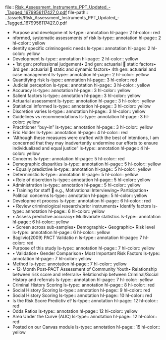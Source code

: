 file:: [Risk_Assessment_Instruments_PPT_Updated_-_Tagged_1679956117427_0.pdf](../assets/Risk_Assessment_Instruments_PPT_Updated_-_Tagged_1679956117427_0.pdf)
file-path:: ../assets/Risk_Assessment_Instruments_PPT_Updated_-_Tagged_1679956117427_0.pdf
- Purpose and developme nt
  ls-type:: annotation
  hl-page:: 2
  hl-color:: red
- nformed, systematic assessments of risk
  ls-type:: annotation
  hl-page:: 2
  hl-color:: yellow
- dentify specific criminogenic needs
  ls-type:: annotation
  hl-page:: 2
  hl-color:: yellow
- Development
  ls-type:: annotation
  hl-page:: 2
  hl-color:: yellow
- • 1st gen: professional judgement• 2nd gen: actuarial  static factors• 3rd gen: actuarial  static and dynamic factors• 4th gen: actuarial and case management
  ls-type:: annotation
  hl-page:: 2
  hl-color:: yellow
- Quantifying risk
  ls-type:: annotation
  hl-page:: 3
  hl-color:: red
- Judicial perception
  ls-type:: annotation
  hl-page:: 3
  hl-color:: yellow
- Accuracy
  ls-type:: annotation
  hl-page:: 3
  hl-color:: yellow
- Salient factors
  ls-type:: annotation
  hl-page:: 3
  hl-color:: yellow
- Actuarial assessment
  ls-type:: annotation
  hl-page:: 3
  hl-color:: yellow
- Statistical informed
  ls-type:: annotation
  hl-page:: 3
  hl-color:: yellow
- Discretion varies
  ls-type:: annotation
  hl-page:: 3
  hl-color:: yellow
- Guidelines vs recommendations
  ls-type:: annotation
  hl-page:: 3
  hl-color:: yellow
- Practitioner “buy-in”
  ls-type:: annotation
  hl-page:: 3
  hl-color:: yellow
- Eric Holder
  ls-type:: annotation
  hl-page:: 4
  hl-color:: red
- “Although these measures were crafted with the best of intentions, I am concerned that they may inadvertently undermine our efforts to ensure individualized and equal justice”
  ls-type:: annotation
  hl-page:: 4
  hl-color:: yellow
- Concerns
  ls-type:: annotation
  hl-page:: 5
  hl-color:: red
- Demographic disparities
  ls-type:: annotation
  hl-page:: 5
  hl-color:: yellow
- • Equally predictive
  ls-type:: annotation
  hl-page:: 5
  hl-color:: yellow
- Deterministic
  ls-type:: annotation
  hl-page:: 5
  hl-color:: yellow
- • Role of discretion
  ls-type:: annotation
  hl-page:: 5
  hl-color:: yellow
- Administration
  ls-type:: annotation
  hl-page:: 5
  hl-color:: yellow
- • Training for staff  e.g., Motivational Interviewing• Participation• Political concerns
  ls-type:: annotation
  hl-page:: 5
  hl-color:: yellow
- Developme nt process
  ls-type:: annotation
  hl-page:: 6
  hl-color:: red
- • Review criminological research/prior instruments• Identify factors
  ls-type:: annotation
  hl-page:: 6
  hl-color:: yellow
- • Assess predictive accuracy• Multivariate statistics
  ls-type:: annotation
  hl-page:: 6
  hl-color:: yellow
- • Screen across sub-samples• Demographic• Geographic• Risk level
  ls-type:: annotation
  hl-page:: 6
  hl-color:: yellow
- Baglivio(2009) PACT Validatio n
  ls-type:: annotation
  hl-page:: 7
  hl-color:: red
- Purpose of this study
  ls-type:: annotation
  hl-page:: 7
  hl-color:: yellow
- • Validation• Gender Comparison• Most Important Risk Factors
  ls-type:: annotation
  hl-page:: 7
  hl-color:: yellow
- Method
  ls-type:: annotation
  hl-page:: 7
  hl-color:: yellow
- • 12-Month Post-PACT Assessment of Community Youth• Relationship between risk score and referrals• Relationship between Criminal/Social History and referrals
  ls-type:: annotation
  hl-page:: 7
  hl-color:: yellow
- Criminal History Scoring
  ls-type:: annotation
  hl-page:: 8
  hl-color:: red
- Social History Scoring
  ls-type:: annotation
  hl-page:: 9
  hl-color:: red
- Social History Scoring
  ls-type:: annotation
  hl-page:: 10
  hl-color:: red
- Is the Risk Score Predictiv e?
  ls-type:: annotation
  hl-page:: 12
  hl-color:: red
- Odds Ratios
  ls-type:: annotation
  hl-page:: 12
  hl-color:: yellow
- Area Under the Curve (AUC)
  ls-type:: annotation
  hl-page:: 12
  hl-color:: red
- Posted on our Canvas module
  ls-type:: annotation
  hl-page:: 15
  hl-color:: yellow